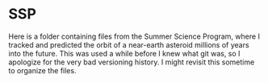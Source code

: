 # SSP
Here is a folder containing files from the Summer Science Program, where I tracked and predicted the orbit of a near-earth asteroid millions of years into the future.
This was used a while before I knew what git was, so I apologize for the very bad versioning history. I might revisit this sometime to organize the files.
